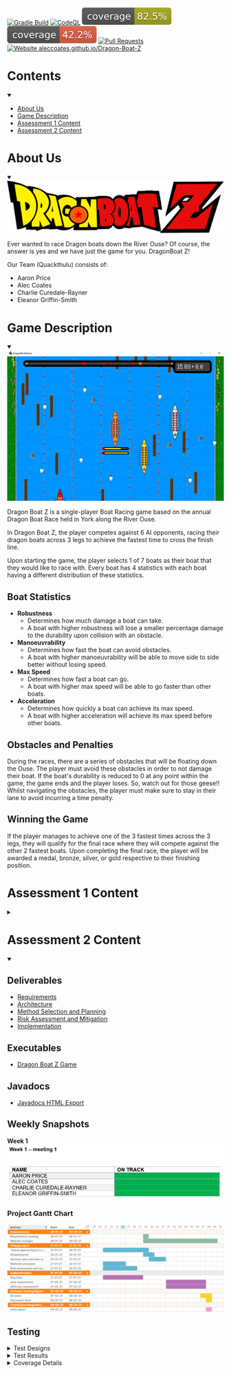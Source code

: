 [![Gradle Build](https://github.com/AlecCoates/Dragon-Boat-Z/workflows/Gradle%20Build/badge.svg?branch=main)](https://github.com/AlecCoates/Dragon-Boat-Z/actions?query=workflow%3A%22Gradle+Build%22) 
[![CodeQL](https://github.com/AlecCoates/Dragon-Boat-Z/workflows/CodeQL/badge.svg)](https://github.com/AlecCoates/Dragon-Boat-Z/actions?query=workflow%3ACodeQL) 
[![Branch Coverage (Tested classes)](https://raw.githubusercontent.com/AlecCoates/Dragon-Boat-Z/main/.github/badges/jacocoBranchesTested.svg)](https://aleccoates.github.io/Dragon-Boat-Z/docs/tests/Coverage%20Details/Coverage%20Report/index.html) 
[![Coverage (Tested classes)](https://raw.githubusercontent.com/AlecCoates/Dragon-Boat-Z/main/.github/badges/jacocoTested.svg)](https://aleccoates.github.io/Dragon-Boat-Z/docs/tests/Coverage%20Details/Coverage%20Report/index.html) 
[![Pull Requests](https://img.shields.io/github/issues-pr/AlecCoates/Dragon-Boat-Z)](https://github.com/AlecCoates/Dragon-Boat-Z/pulls) 
[![Website aleccoates.github.io/Dragon-Boat-Z](https://img.shields.io/website-up-down-green-red/https/aleccoates.github.io/Dragon-Boat-Z.svg)](https://aleccoates.github.io/Dragon-Boat-Z/)

# Contents
<details open><summary></summary>

- [About Us](#about-us)
- [Game Description](#game-description)
- [Assessment 1 Content](#assessment-1-content)
- [Assessment 2 Content](#assessment-2-content)

</details>


# About Us
<details open><summary></summary>
<img src="core/assets/dragonboatz Logo.png">

Ever wanted to race Dragon boats down the River Ouse?
Of course, the answer is yes and we have just the game for you.
DragonBoat Z! 

Our Team (Quackthulu) consists of:

* Aaron Price
* Alec Coates
* Charlie Curedale-Rayner
* Eleanor Griffin-Smith
</details>


# Game Description
<details open><summary></summary>
<img src="core/assets/example screen for website.png">

Dragon Boat Z is a single-player Boat Racing game based on the annual Dragon Boat Race held in York along the
River Ouse.

In Dragon Boat Z, the player competes against 6 AI opponents, racing their dragon boats across 3 legs to achieve the fastest time to cross the finish line.

Upon starting the game, the player selects 1 of 7 boats as their boat that they would like to race with.
Every boat has 4 statistics with each boat having a different distribution of these statistics.

## Boat Statistics

- <strong>Robustness</strong>
  - Determines how much damage a boat can take.
  - A boat with higher robustness will lose a smaller percentage damage to the durability upon collision with an obstacle.
- <strong>Manoeuvrability</strong>
  - Determines how fast the boat can avoid obstacles.
  - A boat with higher manoeuvrability will be able to move side to side better without losing speed.
- <strong>Max Speed</strong>
  - Determines how fast a boat can go.
  - A boat with higher max speed will be able to go faster than other boats.
- <strong>Acceleration</strong>
  - Determines how quickly a boat can achieve its max speed.
  - A boat with higher acceleration will achieve its max speed before other boats.

## Obstacles and Penalties

During the races, there are a series of obstacles that will be floating down the Ouse. The player must avoid these obstacles in order to not damage their boat.
If the boat's durability is reduced to 0 at any point within the game, the game ends and the player loses. So, watch out for those geese!!
Whilst navigating the obstacles, the player must make sure to stay in their lane to avoid incurring a time penalty.

## Winning the Game

If the player manages to achieve one of the 3 fastest times across the 3 legs, they will qualify for the final race where they will compete against the other 2 fastest boats.
Upon completing the final race, the player will be awarded a medal, bronze, silver, or gold respective to their finishing position.
</details>


# Assessment 1 Content
<details><summary></summary>

## Deliverables

* <a href="docs/deliverables/Req1.pdf">Requirements</a>
* <a href="docs/deliverables/Arch1.pdf">Architecture</a>
* <a href="docs/deliverables/Plan1.pdf">Method Selection and Planning</a>
* <a href="docs/deliverables/Risk1.pdf">Risk Assessment and Mitigation</a>
* <a href="docs/deliverables/Impl1.pdf">Implementation</a>

## Executables

* <a href="releases/download/v1.0/DragonBoat.jar">Dragon Boat Z Game</a>

## Javadocs

* <a href="docs/javadoc/index.html">Javadocs HTML Export</a>

## Weekly Snapshots

### Project Gantt Chart

<img src="docs/gantt chart/gantt chart.png">

### Sprint Dropdowns

<details>
<summary><strong> Sprint 1 - 08/10/2020 </strong></summary>

Having completed the task of setting up Jira and other resources needed for the project, the focus was on preparatory
work for the upcoming week. This involved adding to the existing set of Customer Questions constructed and develop an
understanding of how GitHub Pages works.
<img src="docs/sprints/Sprint 1.png">

<br>
<br>
<a href="docs/sprints/Sprint 1.png">Sprint 1 Jira Board</a>
<br>
</details>


<details>
<summary><strong> Sprint 2 - 15/10/2020 </strong></summary>

Having completed the Customer meeting during the last Sprint, other tasks and deliverables could now be started. The priorities
are the Architecture Abstract diagram that will be reviewed at the second meeting of this Sprint, as this will allow us to make decisions such as what game library would be used. Deliverables such as Method Selection and Planning, Requirements and Risk Assessment will be built up using the now known information from the Customer Meeting alongside the starting of Sprite Design.
<img src="docs/sprints/Sprint 2.png">

<br>
<br>
<a href="docs/sprints/Sprint 2.png">Sprint 2 Jira Board</a>
<br>
</details>

<details>
<summary><strong> Sprint 3 - 22/10/2020 </strong></summary>

Having completed the Abstract Architecture Diagram, a focus was put onto the Concrete Architecture Diagram development so
it would be ready for when initial classes are constructed, based off the Gantt Chart. This also meant a decision
was made on the library used for this project: LibGDX. Thus, each team member was assigned the task of completing
the tutorial found in the documentation, of LibGDX, and further research. Continued deliverable work was assigned a low priority
as this was considered an iterative process throughout the course of the project.
<img src="docs/sprints/Sprint 3.png">

<br>
<br>
<a href="docs/sprints/Sprint 3.png">Sprint 3 Jira Board</a>
<br>
</details>

<details>
<summary><strong> Sprint 4 - 29/10/2020 </strong></summary>

In Sprint 3, the Concrete Architecture was created and allowed for critical tasks to begin: the initial classes. This
was a high priority as delays would impact the production of the prototype on time. Further deliverable work was
assigned medium/low priority. To maintain a clear separation between work, the initial one board was separated into
two: Deliverables and Implementation. It was decided that second session of the Sprint would focus on the progression
of these tasks and discuss if any would need to be reassigned.

<br>
<br>
<strong> Deliverables Board </strong>
<img src="docs/sprints/Sprint 4 - Deliverables.png">
<br>
<a href="docs/sprints/Sprint 4 - Deliverables.png">Sprint 4 Delievrables Jira Board</a>
<br>
<strong> Implementation Board </strong>
<img src="docs/sprints/Sprint 4 - Implementation.png">
<br>
<a href="docs/sprints/Sprint 4 - Implementation.png">Sprint 4 Implementation Jira Board</a>
<br>
</details>

<details> 
<summary><strong> Sprint 5 - 05/11/2020 </strong></summary>

The backlog of tasks T14 and T11, from the previous Sprint, were assigned the highest priority, as continued programming work depended on their completion. With the aim of reaching the milestone M4, at the end of this Sprint, the prototype development was a high focus. The specific tasks related to the prototype were stated within the assignee's task description. Method Selection and Planning were a focus within the Deliverables board to continue to append changes that had occurred during the project lifecycle.

<br>
<br>
<strong> Deliverables Board </strong>
<img src="docs/sprints/Sprint_5_-_Deliverables.png">
<br>
<a href="Sprint_5_-_Deliverables.png">Sprint 5 Jira Deliverables Board</a>
<br>
<strong> Implementation Board </strong>
<img src="docs/sprints/Sprint_5_-_Implementation.png">
<br>
<a href="docs/sprints/Sprint_5_-_Implementation.png">Sprint 5 Jira Implementation Board</a>
<br>
</details>

<details>
<summary><strong> Sprint 6 - 12/11/2020 </strong></summary>

Due to some minor issues with the construction of the legs of the game in the prototype, this task was focused on. Once completed,
we envision that the final tasks to have a functioning game will be finished on time. There will be a high focus on the programming elements needed for the final product. During the second meeting of this sprint, if there is extra time to implement additional functionality of the game the task, Animations, will be attempted and potentially additional features.
The Deliverables board focused on the finalising of the Implementation document, reflecting features that we have unsuccessfully
managed to implement and any additional features we may include.

<br>
<br>
<strong> Deliverables Board </strong>
<img src="docs/sprints/Sprint 6 - Deliverables.png">
<br>
<a href="docs/sprints/Sprint 6-Deliverables.png">Sprint 6 Jira Deliverables Board</a>
<br>
<strong> Implementation Board </strong>
<img src="docs/sprints/Sprint 6 - Implementation.png">
<br>
<a href="docs/sprints/Sprint6-Implementation.png">Sprint 6 Jira Implementation Board</a>
<br>
</details>

<details>
<summary><strong> Sprint 7 - 19/11/2020 </strong></summary>

Having reached the completion of the game, a focus on the game testing and peer review of finalised deliverables was
focused on. This was to ensure a successful completion of the entire project.
<img src="docs/sprints/Sprint 7.png">

<br>
<br>
<a href="docs/sprints/Sprint 7.png">Sprint 7 Jira Board</a>
<br>
</details>

</details>


# Assessment 2 Content
<details open><summary></summary>
  
## Deliverables
* <a href="docs/deliverables/Req2.pdf">Requirements</a>
* <a href="docs/deliverables/Arch2.pdf">Architecture</a>
* <a href="docs/deliverables/Plan2.pdf">Method Selection and Planning</a>
* <a href="docs/deliverables/Risk2.pdf">Risk Assessment and Mitigation</a>
* <a href="docs/deliverables/Impl2.pdf">Implementation</a>

## Executables

* <a href="releases/download/v1.0/DragonBoat.jar">Dragon Boat Z Game</a>

## Javadocs

* <a href="docs/javadoc/index.html">Javadocs HTML Export</a>

## Weekly Snapshots

<summary><strong> Week 1 </strong></summary>

<img src="docs/sprints/w1m1.PNG">

### Project Gantt Chart

<img src="docs/gantt chart/ganttchart2.PNG">




## Testing
<details><summary>Test Designs</summary>

* <a href="docs/tests/Test Designs/Unit Tests.pdf">Unit Tests</a>
* <a href="docs/tests/Test Designs/Integration Tests.pdf">Integration Tests</a>
* <a href="docs/tests/Test Designs/System Tests.pdf">System Tests</a>

</details>

<details><summary>Test Results</summary>
  <div style="text-indent:50px;">
  <details><summary>Inherited Code</summary>

  * <a href="docs/tests/Test Results/00 - Inherited Code/Unit Test Results.html">Unit Test Results</a>
  * <a href="docs/tests/Test Results/00 - Inherited Code/Unit Test Explanation.pdf">Unit Test Explanation</a>
  * <a href="docs/tests/Test Results/00 - Inherited Code/System Test Results.pdf">System Test Results</a>

  </details>
  <details><summary>Fixed Inherited Code</summary>

  * <a href="docs/tests/Test Results/01 - Fixed Inherited Code/Unit Test Results.html">Unit Test Results</a>
  * <a href="docs/tests/Test Results/01 - Fixed Inherited Code/System Test Results.pdf">System Test Results</a>

  </details>
  <details><summary>Expanded Code</summary>

  * <a href="docs/tests/Test Results/02 - Expanded Code/Unit Test Results.html">Unit Test Results</a>
  * <a href="docs/tests/Test Results/02 - Expanded Code/Integration Test Results.html">Integration Test Results</a>
  * <a href="docs/tests/Test Results/02 - Expanded Code/System Test Results.pdf">System Test Results</a>

  </details>
  </div>
</details>

<details><summary>Coverage Details</summary>

* <a href="docs/tests/Coverage Details/Coverage Report/index.html">Coverage Report</a>
* <a href="docs/tests/Coverage Details/Coverage Explanation.pdf">Coverage Explanation</a>

</details>

</details>
